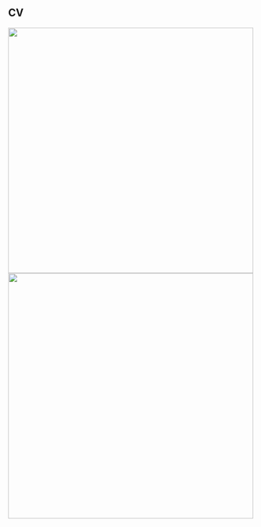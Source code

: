 
## CV
<p float="left">
  <img src="/pattullo.github.io/pages/PattulloCV_May25.png" width="500" />
  <img src="/pattullo.github.io/pages/page2.png" width="500" /> 

</p>
